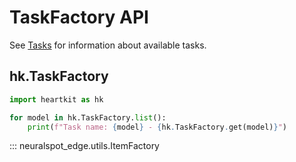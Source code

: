 # TaskFactory API

See [Tasks](../../tasks/index.md) for information about available tasks.

## hk.TaskFactory

```python
import heartkit as hk

for model in hk.TaskFactory.list():
    print(f"Task name: {model} - {hk.TaskFactory.get(model)}")
```

::: neuralspot_edge.utils.ItemFactory

